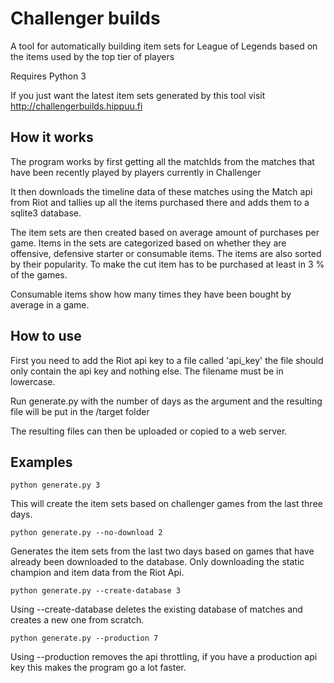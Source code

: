 Challenger builds
=================

A tool for automatically building item sets for League of Legends
based on the items used by the top tier of players

Requires Python 3

If you just want the latest item sets generated by this tool
visit http://challengerbuilds.hippuu.fi

How it works
-----------
The program works by first getting all the matchIds from the matches that
have been recently played by players currently in Challenger

It then downloads the timeline data of these matches using the Match api from
Riot and tallies up all the items purchased there and adds them to a sqlite3
database.

The item sets are then created based on average amount of purchases per game.
Items in the sets are categorized based on whether they are offensive, defensive
starter or consumable items. The items are also sorted by their popularity.
To make the cut item has to be purchased at least in 3 % of the games.

Consumable items show how many times they have been bought by average in a game.

How to use
----------
First you need to add the Riot api key to a file called 'api_key'
the file should only contain the api key and nothing else. The filename must be
in lowercase.

Run generate.py with the number of days as the argument and the
resulting file will be put in the /target folder

The resulting files can then be uploaded or copied to a web server.

Examples
-------
    python generate.py 3

This will create the item sets based on challenger games from the
last three days.

    python generate.py --no-download 2

Generates the item sets from the last two days based on games that have
already been downloaded to the database. Only downloading the static champion
and item data from the Riot Api.

    python generate.py --create-database 3

Using --create-database deletes the existing database of matches and
creates a new one from scratch.

    python generate.py --production 7

Using --production removes the api throttling, if you have a production api key
this makes the program go a lot faster.
